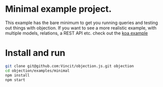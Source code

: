 # Minimal example project.

This example has the bare minimum to get you running queries and testing out things with objection. If you want to see a more realistic example, with multiple models, relations, a REST API etc. check out the [koa example](https://github.com/Vincit/objection.js/tree/main/examples/koa)

# Install and run

```sh
git clone git@github.com:Vincit/objection.js.git objection
cd objection/examples/minimal
npm install
npm start
```
